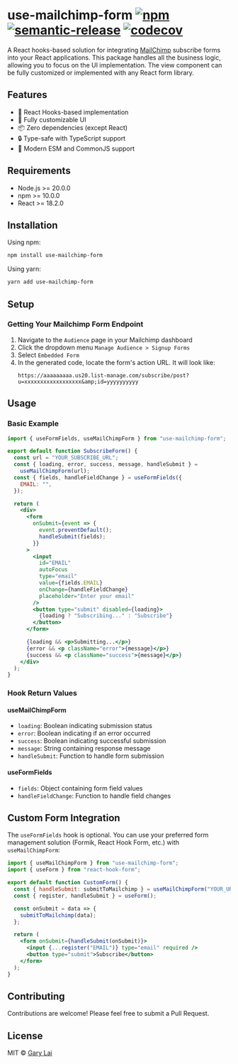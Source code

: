 # use-mailchimp-form [![npm](https://img.shields.io/npm/v/use-mailchimp-form)](https://www.npmjs.com/package/use-mailchimp-form) [![semantic-release](https://img.shields.io/badge/%20%20%F0%9F%93%A6%F0%9F%9A%80-semantic--release-e10079.svg)](https://github.com/semantic-release/semantic-release) [![codecov](https://codecov.io/gh/imgarylai/use-mailchimp-form/branch/main/graph/badge.svg?token=HK9ISNOG26)](https://codecov.io/gh/imgarylai/use-mailchimp-form)

A React hooks-based solution for integrating [MailChimp](https://mailchimp.com/) subscribe forms into your React applications. This package handles all the business logic, allowing you to focus on the UI implementation. The view component can be fully customized or implemented with any React form library.

## Features

- 🎣 React Hooks-based implementation
- 🎨 Fully customizable UI
- 📦 Zero dependencies (except React)
- 🔒 Type-safe with TypeScript support
- 🚀 Modern ESM and CommonJS support

## Requirements

- Node.js >= 20.0.0
- npm >= 10.0.0
- React >= 18.2.0

## Installation

Using npm:

```bash
npm install use-mailchimp-form
```

Using yarn:

```bash
yarn add use-mailchimp-form
```

## Setup

### Getting Your Mailchimp Form Endpoint

1. Navigate to the `Audience` page in your Mailchimp dashboard
2. Click the dropdown menu `Manage Audience > Signup Forms`
3. Select `Embedded Form`
4. In the generated code, locate the form's action URL. It will look like:
   ```
   https://aaaaaaaaa.us20.list-manage.com/subscribe/post?u=xxxxxxxxxxxxxxxxxx&amp;id=yyyyyyyyyy
   ```

## Usage

### Basic Example

```jsx
import { useFormFields, useMailChimpForm } from "use-mailchimp-form";

export default function SubscribeForm() {
  const url = "YOUR_SUBSCRIBE_URL";
  const { loading, error, success, message, handleSubmit } =
    useMailChimpForm(url);
  const { fields, handleFieldChange } = useFormFields({
    EMAIL: "",
  });

  return (
    <div>
      <form
        onSubmit={event => {
          event.preventDefault();
          handleSubmit(fields);
        }}
      >
        <input
          id="EMAIL"
          autoFocus
          type="email"
          value={fields.EMAIL}
          onChange={handleFieldChange}
          placeholder="Enter your email"
        />
        <button type="submit" disabled={loading}>
          {loading ? "Subscribing..." : "Subscribe"}
        </button>
      </form>

      {loading && <p>Submitting...</p>}
      {error && <p className="error">{message}</p>}
      {success && <p className="success">{message}</p>}
    </div>
  );
}
```

### Hook Return Values

#### useMailChimpForm

- `loading`: Boolean indicating submission status
- `error`: Boolean indicating if an error occurred
- `success`: Boolean indicating successful submission
- `message`: String containing response message
- `handleSubmit`: Function to handle form submission

#### useFormFields

- `fields`: Object containing form field values
- `handleFieldChange`: Function to handle field changes

## Custom Form Integration

The `useFormFields` hook is optional. You can use your preferred form management solution (Formik, React Hook Form, etc.) with `useMailChimpForm`:

```jsx
import { useMailChimpForm } from "use-mailchimp-form";
import { useForm } from "react-hook-form";

export default function CustomForm() {
  const { handleSubmit: submitToMailchimp } = useMailChimpForm("YOUR_URL");
  const { register, handleSubmit } = useForm();

  const onSubmit = data => {
    submitToMailchimp(data);
  };

  return (
    <form onSubmit={handleSubmit(onSubmit)}>
      <input {...register("EMAIL")} type="email" required />
      <button type="submit">Subscribe</button>
    </form>
  );
}
```

## Contributing

Contributions are welcome! Please feel free to submit a Pull Request.

## License

MIT © [Gary Lai](https://github.com/imgarylai)

